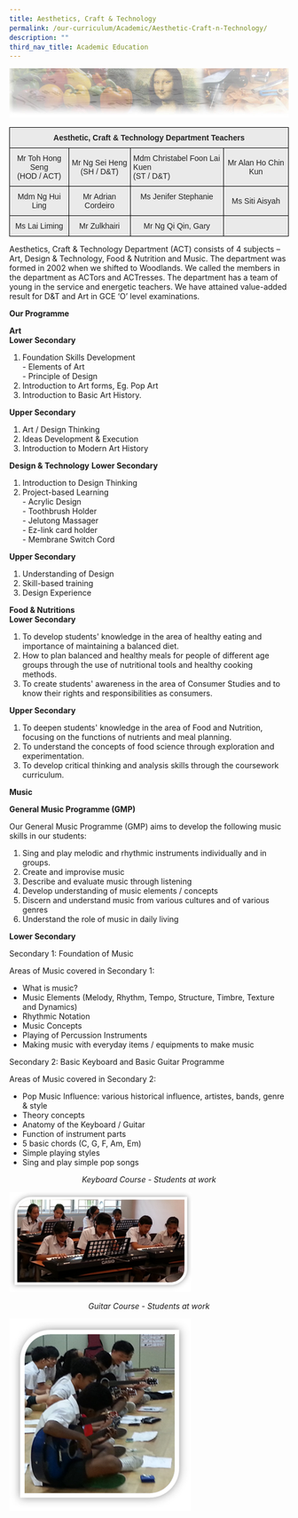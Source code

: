 ```yaml
---
title: Aesthetics, Craft & Technology
permalink: /our-curriculum/Academic/Aesthetic-Craft-n-Technology/
description: ""
third_nav_title: Academic Education
---
```



![](/images/artheader.jpeg)

<style type="text/css">
.tg  {border-collapse:collapse;border-spacing:0;}
.tg td{border-color:black;border-style:solid;border-width:1px;font-family:Arial, sans-serif;font-size:14px;
  overflow:hidden;padding:10px 5px;word-break:normal;}
.tg th{border-color:black;border-style:solid;border-width:1px;font-family:Arial, sans-serif;font-size:14px;
  font-weight:normal;overflow:hidden;padding:10px 5px;word-break:normal;}
.tg .tg-n4qt{background-color:#EAEAEA;color:#222;font-weight:bold;text-align:center;vertical-align:top}
.tg .tg-y7qa{background-color:#EAEAEA;color:#222;text-align:left;vertical-align:top}
.tg .tg-ii8k{background-color:#EAEAEA;color:#222;text-align:center;vertical-align:top}
.tg .tg-ku5w{background-color:#EAEAEA;color:#222;text-align:center;vertical-align:middle}
</style>
<table class="tg">
<thead>
  <tr>
    <th class="tg-n4qt" colspan="4">Aesthetic, Craft &amp; Technology Department Teachers</th>
  </tr>
</thead>
<tbody>
  <tr>
    <td class="tg-ku5w"><span style="color:#222;background-color:#EAEAEA">Mr Toh Hong Seng</span><br><span style="color:#222;background-color:#EAEAEA">(HOD / ACT)</span></td>
    <td class="tg-ku5w"><span style="color:#222;background-color:#EAEAEA">Mr Ng Sei Heng</span><br><span style="color:#222;background-color:#EAEAEA">(SH / D&amp;T)</span></td>
    <td class="tg-y7qa">Mdm Christabel Foon Lai Kuen<br>(ST / D&amp;T)</td>
    <td class="tg-ku5w"><span style="color:#222;background-color:#EAEAEA">Mr Alan Ho Chin Kun </span></td>
  </tr>
  <tr>
    <td class="tg-ku5w"><span style="color:#222;background-color:#EAEAEA">Mdm Ng Hui Ling</span></td>
    <td class="tg-ku5w"><span style="color:#222;background-color:#EAEAEA">Mr Adrian Cordeiro</span><br></td>
    <td class="tg-ii8k">Ms Jenifer Stephanie</td>
    <td class="tg-ku5w"><span style="color:#222;background-color:#EAEAEA">Ms Siti Aisyah</span><br></td>
  </tr>
  <tr>
    <td class="tg-ku5w"><span style="color:#222;background-color:#EAEAEA"> Ms Lai Liming</span></td>
    <td class="tg-ku5w"><span style="color:#222;background-color:#EAEAEA"> Mr Zulkhairi</span></td>
    <td class="tg-ku5w"><span style="color:#222;background-color:#EAEAEA"> Mr Ng Qi Qin, Gary</span></td>
    <td class="tg-ku5w"><span style="color:#222;background-color:#EAEAEA"> </span></td>
  </tr>
</tbody>
</table>

Aesthetics, Craft & Technology Department (ACT) consists of 4 subjects – Art, Design & Technology, Food & Nutrition and Music. The department was formed in 2002 when we shifted to Woodlands. We called the members in the department as ACTors and ACTresses. The department has a team of young in the service and energetic teachers. We have attained value-added result for D&T and Art in GCE ‘O’ level examinations.  
  

**Our Programme**  
  
**Art**  
**Lower Secondary**  

1.  Foundation Skills Development  
    \- Elements of Art  
    \- Principle of Design
2.  Introduction to Art forms, Eg. Pop Art
3.  Introduction to Basic Art History.

**Upper Secondary**

1.  Art / Design Thinking
2.  Ideas Development & Execution
3.  Introduction to Modern Art History

**Design & Technology**
**Lower Secondary**

1.  Introduction to Design Thinking
2.  Project-based Learning  
    \- Acrylic Design  
    \- Toothbrush Holder  
    \- Jelutong Massager  
    \- Ez-link card holder  
    \- Membrane Switch Cord

**Upper Secondary**

1.  Understanding of Design
2.  Skill-based training
3.  Design Experience

**Food & Nutritions**   
**Lower Secondary**

1.  To develop students' knowledge in the area of healthy eating and importance of maintaining a balanced diet.
2.  How to plan balanced and healthy meals for people of different age groups through the use of nutritional tools and healthy cooking methods.
3.  To create students' awareness in the area of Consumer Studies and to know their rights and responsibilities as consumers.

**Upper Secondary**

1.  To deepen students' knowledge in the area of Food and Nutrition, focusing on the functions of nutrients and meal planning.
2.  To understand the concepts of food science through exploration and experimentation.
3.  To develop critical thinking and analysis skills through the coursework curriculum.

**Music**

**General Music Programme (GMP)**

Our General Music Programme (GMP) aims to develop the following music skills in our students:

1.  Sing and play melodic and rhythmic instruments individually and in groups.
2.  Create and improvise music
3.  Describe and evaluate music through listening
4.  Develop understanding of music elements / concepts
5.  Discern and understand music from various cultures and of various genres
6.  Understand the role of music in daily living

**Lower Secondary**

Secondary 1: Foundation of Music

Areas of Music covered in Secondary 1:

*   What is music?
*   Music Elements (Melody, Rhythm, Tempo, Structure, Timbre, Texture and Dynamics)
*   Rhythmic Notation
*   Music Concepts
*   Playing of Percussion Instruments
*   Making music with everyday items / equipments to make music

Secondary 2: Basic Keyboard and Basic Guitar Programme

Areas of Music covered in Secondary 2:

*   Pop Music Influence: various historical influence, artistes, bands, genre & style
*   Theory concepts
*   Anatomy of the Keyboard / Guitar
*   Function of instrument parts
*   5 basic chords (C, G, F, Am, Em)
*   Simple playing styles
*   Sing and play simple pop songs


<center><em>Keyboard Course - Students at work</em></center>

<img src="/images/picture1.png" 
     style="width:65%">


<center><em>Guitar Course - Students at work</em></center>

<img src="/images/picture2.png" 
     style="width:65%">